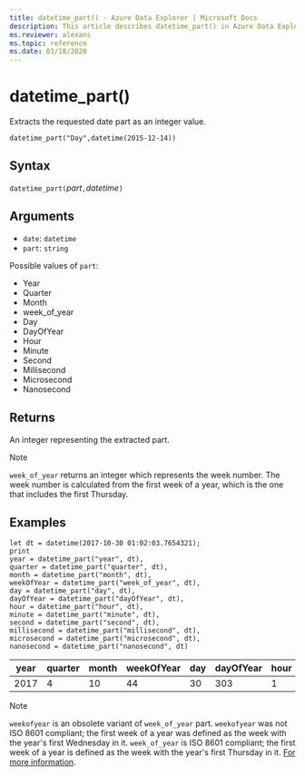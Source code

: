```yaml
---
title: datetime_part() - Azure Data Explorer | Microsoft Docs
description: This article describes datetime_part() in Azure Data Explorer.
ms.reviewer: alexans
ms.topic: reference
ms.date: 03/18/2020
---
```

# datetime_part()

Extracts the requested date part as an integer value.

```kusto
datetime_part("Day",datetime(2015-12-14))
```

## Syntax

`datetime_part(`*part*`,`*datetime*`)`

## Arguments

* `date`: `datetime`
* `part`: `string`

Possible values of `part`: 
* Year
* Quarter
* Month
* week_of_year
* Day
* DayOfYear
* Hour
* Minute
* Second
* Millisecond
* Microsecond
* Nanosecond

## Returns

An integer representing the extracted part.

> [!NOTE]
> `week_of_year` returns an integer which represents the week number. The week number is calculated from the first week of a year, which is the one that includes the first Thursday.

## Examples

```kusto
let dt = datetime(2017-10-30 01:02:03.7654321); 
print 
year = datetime_part("year", dt),
quarter = datetime_part("quarter", dt),
month = datetime_part("month", dt),
weekOfYear = datetime_part("week_of_year", dt),
day = datetime_part("day", dt),
dayOfYear = datetime_part("dayOfYear", dt),
hour = datetime_part("hour", dt),
minute = datetime_part("minute", dt),
second = datetime_part("second", dt),
millisecond = datetime_part("millisecond", dt),
microsecond = datetime_part("microsecond", dt),
nanosecond = datetime_part("nanosecond", dt)

```

|year|quarter|month|weekOfYear|day|dayOfYear|hour|minute|second|millisecond|microsecond|nanosecond|
|---|---|---|---|---|---|---|---|---|---|---|---|
|2017|4|10|44|30|303|1|2|3|765|765432|765432100|

> [!NOTE]
> `weekofyear` is an obsolete variant of `week_of_year` part. `weekofyear` was not ISO 8601 compliant; the first week of a year was defined as the week with the year's first Wednesday in it.
> `week_of_year` is ISO 8601 compliant; the first week of a year is defined as the week with the year's first Thursday in it. [For more information](https://en.wikipedia.org/wiki/ISO_8601#Week_dates).